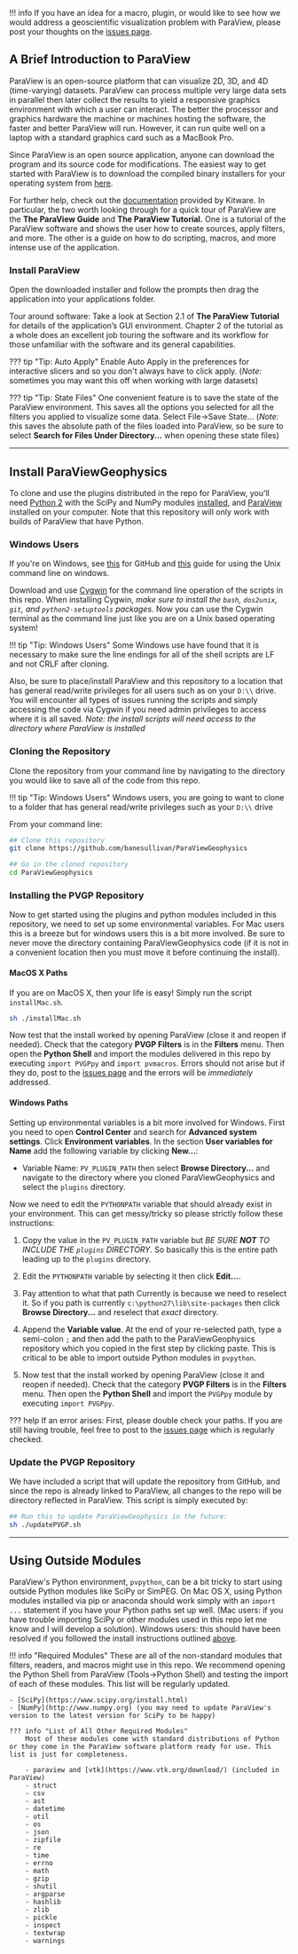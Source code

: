 !!! info
    If you have an idea for a macro, plugin, or would like to see how we would address a geoscientific visualization problem with ParaView, please post your thoughts on the [issues page](https://github.com/banesullivan/ParaViewGeophysics/issues).

## A Brief Introduction to ParaView

ParaView is an open-source platform that can visualize 2D, 3D, and 4D (time-varying) datasets. ParaView can process multiple very large data sets in parallel then later collect the results to yield a responsive graphics environment with which a user can interact. The better the processor and graphics hardware the machine or machines hosting the software, the faster and better ParaView will run. However, it can run quite well on a laptop with a standard graphics card such as a MacBook Pro.

Since ParaView is an open source application, anyone can download the program and its source code for modifications. The easiest way to get started with ParaView is to download the compiled binary installers for your operating system from [here](https://www.paraview.org/download/).

For further help, check out the [documentation](https://www.paraview.org/documentation/) provided by Kitware. In particular, the two worth looking through for a quick tour of ParaView are the **The ParaView Guide** and **The ParaView Tutorial.** One is a tutorial of the ParaView software and shows the user how to create sources, apply filters, and more. The other is a guide on how to do scripting, macros, and more intense use of the application.

### Install ParaView
Open the downloaded installer and follow the prompts then drag the application into your applications folder.

Tour around software:
Take a look at Section 2.1 of **The ParaView Tutorial** for details of the application’s GUI environment. Chapter 2 of the tutorial as a whole does an excellent job touring the software and its workflow for those unfamiliar with the software and its general capabilities.

??? tip "Tip: Auto Apply"
    Enable Auto Apply in the preferences for interactive slicers and so you don't always have to click apply. (*Note:* sometimes you may want this off when working with large datasets)

??? tip "Tip: State Files"
    One convenient feature is to save the state of the ParaView environment. This saves all the options you selected for all the filters you applied to visualize some data. Select File->Save State… (*Note:* this saves the absolute path of the files loaded into ParaView, so be sure to select **Search for Files Under Directory...** when opening these state files)


----------


## Install ParaViewGeophysics

To clone and use the plugins distributed in the repo for ParaView, you'll need [Python 2](https://www.python.org/downloads/) with the SciPy and NumPy modules [installed](https://docs.python.org/2/installing/index.html), and [ParaView](https://www.paraview.org/download/) installed on your computer. Note that this repository will only work with builds of ParaView that have Python.

### Windows Users
If you're on Windows, see [this](https://git-for-windows.github.io) for GitHub and [this](https://devtidbits.com/2011/07/01/cygwin-walkthrough-and-beginners-guide-is-it-linux-for-windows-or-a-posix-compatible-alternative-to-powershell/) guide for using the Unix command line on windows.

Download and use [Cygwin](https://devtidbits.com/2011/07/01/cygwin-walkthrough-and-beginners-guide-is-it-linux-for-windows-or-a-posix-compatible-alternative-to-powershell/) for the command line operation of the scripts in this repo. When installing Cygwin, *make sure to install the `bash`, `dos2unix`, `git`, and `python2-setuptools` packages*. Now you can use the Cygwin terminal as the command line just like you are on a Unix based operating system!

!!! tip "Tip: Windows Users"
    Some Windows use have found that it is necessary to make sure the line endings for all of the shell scripts are LF and not CRLF after cloning.

Also, be sure to place/install ParaView and this repository to a location that has general read/write privileges for all users such as on your `D:\\` drive. You will encounter all types of issues running the scripts and simply accessing the code via Cygwin if you need admin privileges to access where it is all saved. *Note: the install scripts will need access to the directory where ParaView is installed*


### Cloning the Repository
Clone the repository from your command line by navigating to the directory you would like to save all of the code from this repo.

!!! tip "Tip: Windows Users"
    Windows users, you are going to want to clone to a folder that has general read/write privileges such as your `D:\\` drive

From your command line:

```bash
## Clone this repository
git clone https://github.com/banesullivan/ParaViewGeophysics

## Go in the cloned repository
cd ParaViewGeophysics
```

### Installing the PVGP Repository
Now to get started using the plugins and python modules included in this repository, we need to set up some environmental variables. For Mac users this is a breeze but for windows users this is a bit more involved. Be sure to never move the directory containing ParaViewGeophysics code (if it is not in a convenient location then you must move it before continuing the install).

#### MacOS X Paths
If you are on MacOS X, then your life is easy! Simply run the script `installMac.sh`.

```bash
sh ./installMac.sh
```

Now test that the install worked by opening ParaView (close it and reopen if needed). Check that the category **PVGP Filters** is in the **Filters** menu. Then open the **Python Shell** and import the modules delivered in this repo by executing `import PVGPpy` and `import pvmacros`. Errors should not arise but if they do, post to the [issues page](https://github.com/banesullivan/ParaViewGeophysics/issues) and the errors will be *immediately* addressed.

#### Windows Paths
Setting up environmental variables is a bit more involved for Windows. First you need to open **Control Center** and search for **Advanced system settings**. Click **Environment variables**. In the section **User variables for Name** add the following variable by clicking **New...**:

- Variable Name: `PV_PLUGIN_PATH` then select **Browse Directory...** and navigate to the directory where you cloned ParaViewGeophysics and select the `plugins` directory.

Now we need to edit the `PYTHONPATH` variable that should already exist in your environment. This can get messy/tricky so please strictly follow these instructions:

1. Copy the value in the `PV_PLUGIN_PATH` variable but *BE SURE **NOT** TO INCLUDE THE `plugins` DIRECTORY*. So basically this is the entire path leading up to the `plugins` directory.

2. Edit the `PYTHONPATH` variable by selecting it then click **Edit...**.

3. Pay attention to what that path Currently is because we need to reselect it. So if you path is currently `c:\python27\lib\site-packages` then click **Browse Directory...** and reselect that *exact* directory.

4. Append the **Variable value**. At the end of your re-selected path, type a semi-colon `;` and then add the path to the ParaViewGeophysics repository which you copied in the first step by clicking paste. This is critical to be able to import outside Python modules in `pvpython`.

5. Now test that the install worked by opening ParaView (close it and reopen if needed). Check that the category **PVGP Filters** is in the **Filters** menu. Then open the **Python Shell** and import the `PVGPpy` module by executing `import PVGPpy`.

??? help
    If an error arises: First, please double check your paths. If you are still having trouble, feel free to post to the [issues page](https://github.com/banesullivan/ParaViewGeophysics/issues) which is regularly checked.



### Update the PVGP Repository
We have included a script that will update the repository from GitHub, and since the repo is already linked to ParaView, all changes to the repo will be directory reflected in ParaView. This script is simply executed by:

```bash
## Run this to update ParaViewGeophysics in the future:
sh ./updatePVGP.sh
```

--------------

## Using Outside Modules
ParaView's Python environment, `pvpython`, can be a bit tricky to start using outside Python modules like SciPy or SimPEG. On Mac OS X, using Python modules installed via pip or anaconda should work simply with an `import ...` statement if you have your Python paths set up well. (Mac users: if you have trouble importing SciPy or other modules used in this repo let me know and I will develop a solution). Windows users: this should have been resolved if you followed the install instructions outlined [above](#windows-paths).


!!! info "Required Modules"
    These are all of the non-standard modules that filters, readers, and macros might use in this repo. We recommend opening the Python Shell from ParaView (Tools->Python Shell) and testing the import of each of these modules. This list will be regularly updated.

    - [SciPy](https://www.scipy.org/install.html)
    - [NumPy](http://www.numpy.org) (you may need to update ParaView's version to the latest version for SciPy to be happy)

    ??? info "List of All Other Required Modules"
        Most of these modules come with standard distributions of Python or they come in the ParaView software platform ready for use. This list is just for completeness.

        - paraview and [vtk](https://www.vtk.org/download/) (included in ParaView)
        - struct
        - csv
        - ast
        - datetime
        - util
        - os
        - json
        - zipfile
        - re
        - time
        - errno
        - math
        - gzip
        - shutil
        - argparse
        - hashlib
        - zlib
        - pickle
        - inspect
        - textwrap
        - warnings
